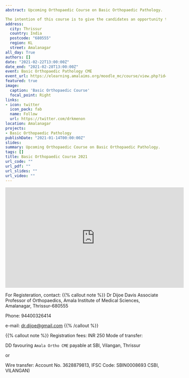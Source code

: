 ```yaml
---
abstract: Upcoming Orthopaedic Course on Basic Orthopaedic Pathology.  

The intention of this course is to give the candidates an opportunity to get insights into the biological process leading to Orthopaedic diseases. This is the 7th such collaboration between the Postgraduate departments of Orthopaedics and Pathology, Amala Institute of Medical Sciences.
address:
  city: Thrissur
  country: India
  postcode: "680555"
  region: KL
  street: Amalanagar
all_day: True
authors: []
date: "2021-02-22T13:00:00Z"
date_end: "2021-02-28T13:00:00Z"
event: Basic Orthopaedic Pathology CME
event_url: https://elearning.amalaims.org/moodle_mc/course/view.php?id=481
featured: true
image:
  caption: 'Basic Orthopaedic Course'
  focal_point: Right
links:
- icon: twitter
  icon_pack: fab
  name: Follow
  url: https://twitter.com/drkmenon
location: Amalanagar
projects:
- Basic Orthopaedic Pathology
publishDate: "2021-01-14T00:00:00Z"
slides: 
summary: Upcoming Orthopaedic Course on Basic Orthopaedic Pathology.
tags: []
title: Basic Orthopaedic Course 2021
url_code: ""
url_pdf: ""
url_slides: ""
url_video: ""
---
```



<iframe width="560" height="315" src="https://www.youtube.com/embed/oDBdVo0lM1E" frameborder="0" allow="accelerometer; autoplay; clipboard-write; encrypted-media; gyroscope; picture-in-picture" allowfullscreen></iframe>

For Registeration, contact:
{{% callout note %}}
Dr Dijoe Davis
Associate Professor of Orthopaedics,
Amala Institute of Medical Sciences,
Amalanagar, Thrissur-680555  

Phone: 94400326414  

e-mail: dr.dijoe@gmail.com
{{% /callout %}}

{{% callout note %}}
Registration fees: INR 250
Mode of transfer: 

DD favouring `Amala Ortho CME` payable at SBI, Vilangan, Thrissur 

or 

Wire transfer: Account No. 3628879813, IFSC Code: SBIN0008693
CSBI, VILANGAN)


